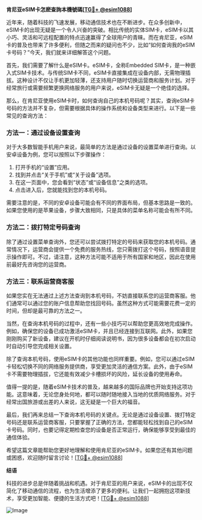**肯尼亚eSIM卡怎麽查詢本機號碼[[TG💪+ @esim1088](https://t.me/s/esim1088)]**

近年来，随着科技的飞速发展，移动通信技术也在不断进步。在众多创新中，eSIM卡的出现无疑是一个令人兴奋的突破。相比传统的实体SIM卡，eSIM卡以其小巧、灵活和可远程配置的特点迅速赢得了全球用户的青睐。而在肯尼亚，eSIM卡的普及也带来了许多便利，但随之而来的疑问也不少，比如“如何查询我的eSIM卡号码？”今天，我们就来详细解答这个问题。

首先，我们需要了解什么是eSIM卡。eSIM卡，全称Embedded SIM卡，是一种嵌入式SIM卡技术。与传统SIM卡不同，eSIM卡直接集成在设备内部，无需物理插拔。这种设计不仅让手机更加轻薄，还支持用户随时切换运营商和服务计划。对于经常旅行或需要频繁更换网络服务的用户来说，eSIM卡无疑是一个绝佳的选择。

那么，在肯尼亚使用eSIM卡时，如何查询自己的本机号码呢？其实，查询eSIM卡号码的方法并不复杂，但需要根据具体的操作系统和设备类型来进行。以下是一些常见的查询方法：

### 方法一：通过设备设置查询

对于大多数智能手机用户来说，最简单的方法是通过设备的设置菜单进行查询。以安卓设备为例，您可以按照以下步骤操作：

1. 打开手机的“设置”应用。
2. 找到并点击“关于手机”或“关于设备”选项。
3. 在这一页面中，您会看到“状态”或“设备信息”之类的选项。
4. 点击进入后，您就能找到您的本机号码。

需要注意的是，不同的安卓设备可能会有不同的界面布局，但基本思路是一致的。如果您使用的是苹果设备，步骤大致相同，只是具体的菜单名称可能会有所不同。

### 方法二：拨打特定号码查询

除了通过设置菜单查询外，您还可以尝试拨打特定的号码来获取您的本机号码。通常情况下，运营商会提供一个免费的服务热线，您只需拨打这个号码，按照语音提示操作即可。不过，请注意，这种方法可能不适用于所有国家和地区，因此在使用前最好先咨询您的运营商。

### 方法三：联系运营商客服

如果您实在无法通过上述方法查询到本机号码，不妨直接联系您的运营商客服。他们通常可以通过您的账户信息帮助您找回号码。虽然这种方式可能需要花费一定的时间，但却是最可靠的方法之一。

当然，在查询本机号码的过程中，还有一些小技巧可以帮助您更高效地完成操作。例如，确保您的设备已成功激活eSIM卡，并且已经连接到互联网。此外，如果您刚刚购买了新设备，建议在开机时仔细阅读说明书，因为很多设备都会在初次启动时自动引导您完成相关设置。

除了查询本机号码，使用eSIM卡的其他功能也同样重要。例如，您可以通过eSIM卡轻松切换不同的网络服务提供商，享受更加灵活的通信方案。此外，由于eSIM卡不需要物理插拔，它还能有效减少卡槽损坏的风险，延长设备的使用寿命。

值得一提的是，随着eSIM卡技术的普及，越来越多的国际品牌也开始支持这项功能。这意味着，无论您身处何地，都可以随时随地接入当地的优质网络服务。对于经常出国旅游或出差的人来说，这无疑是一个巨大的福音。

最后，我们再来总结一下查询本机号码的关键点。无论是通过设备设置、拨打特定号码还是联系运营商客服，只要掌握了正确的方法，您都能轻松找到自己的eSIM卡号码。同时，也要记得定期检查您的设备是否正常运行，确保能够享受到最佳的通信体验。

希望这篇文章能帮助您更好地理解和使用肯尼亚的eSIM卡。如果您还有其他问题或困惑，欢迎随时留言讨论！[[TG💪+ @esim1088](https://t.me/s/esim1088)]

**结语**

科技的进步总是伴随着挑战和机遇。对于肯尼亚的用户来说，eSIM卡的出现不仅简化了移动通信的流程，也为生活增添了更多的便利。让我们一起拥抱这项新技术，享受更加智能、便捷的生活方式吧！[[TG💪+ @esim1088](https://t.me/s/esim1088)] 

![Image](https://i.postimg.cc/4NQfJmqS/Snipaste-2025-05-13-00-14-12.png)